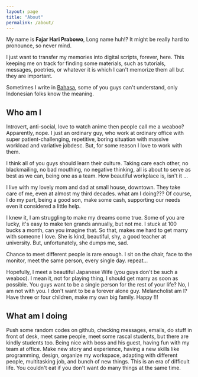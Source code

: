 ```yaml
---
layout: page
title: "About"
permalink: /about/
---
```


My name is **Fajar Hari Prabowo**, Long name huh!? It might be really hard to pronounce, so never mind.

I just want to transfer my memories into digital scripts, forever, here. This keeping me on track for finding some materials, such as tutorials, messages, poetries, or whatever it is which I can't memorize them all but they are important.

Sometimes I write in [Bahasa](https://en.wikipedia.org/wiki/Indonesian_language), some of you guys can't understand, only Indonesian folks know the meaning.

## Who am I

Introvert, anti-social, love to watch anime then people call me a weaboo? Apparently, nope. I just an ordinary guy, who work at ordinary office with super patient-challenging, repetitive, boring situation with massive workload and variative jobdesc. But, for some reason I love to work with them.

I think all of you guys should learn their culture. Taking care each other, no blackmailing, no bad mouthing, no negative thinking, all is about to serve as best as we can, being one as a team. How beautiful workplace is, isn't it ...

I live with my lovely mom and dad at small house, downtown. They take care of me, even at almost my third decades. what am I doing??? Of course, I do my part, being a good son, make some cash, supporting our needs even it considered a little help.

I knew it, I am struggling to make my dreams come true. Some of you are lucky, it's easy to make ten grands annually, but not me. I stuck at 100 bucks a month, can you imagine that. So that, makes me hard to get marry with someone I love. She is kind, beautiful, shy, a good teacher at university. But, unfortunately, she dumps me, sad.

Chance to meet different people is rare enough. I sit on the chair, face to the monitor, meet the same person, every single day. repeat...

Hopefully, I meet a beautiful Japanese Wife (you guys don't be such a weaboo). I mean it, not for playing thing, I should get marry as soon as possible. You guys want to be a single person for the rest of your life? No, I am not with you. I don't want to be a forever alone guy. Melancholist am I? Have three or four children, make my own big family. Happy !!!

## What am I doing

Push some random codes on github, checking messages, emails, do stuff in front of desk, meet same people, meet some rascal students, but there are kindly students too. Being nice with boss and his guest, having fun with my team at office. Make new story and experience, having a new skills like programming, design, organize my workspace, adapting with different people, multitasking job, and bunch of new things. This is an era of difficult life. You couldn't eat if you don't want do many things at the same time. 
